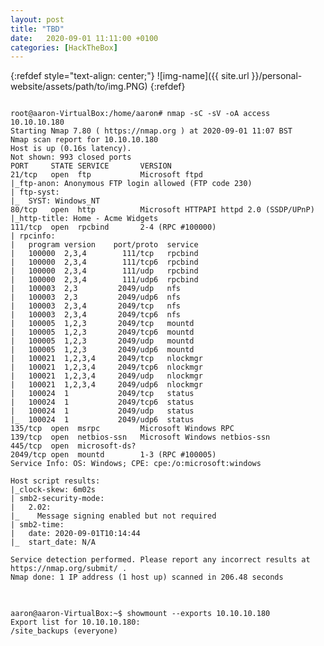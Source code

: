 ```yaml
---
layout: post
title: "TBD"
date:   2020-09-01 11:11:00 +0100
categories: [HackTheBox]
---
```


{:refdef style="text-align: center;"}
![img-name]({{ site.url }}/personal-website/assets/path/to/img.PNG)
{:refdef}

<pre>
<code class="c">
root@aaron-VirtualBox:/home/aaron# nmap -sC -sV -oA access 10.10.10.180
Starting Nmap 7.80 ( https://nmap.org ) at 2020-09-01 11:07 BST
Nmap scan report for 10.10.10.180
Host is up (0.16s latency).
Not shown: 993 closed ports
PORT     STATE SERVICE       VERSION
21/tcp   open  ftp           Microsoft ftpd
|_ftp-anon: Anonymous FTP login allowed (FTP code 230)
| ftp-syst:
|_  SYST: Windows_NT
80/tcp   open  http          Microsoft HTTPAPI httpd 2.0 (SSDP/UPnP)
|_http-title: Home - Acme Widgets
111/tcp  open  rpcbind       2-4 (RPC #100000)
| rpcinfo:
|   program version    port/proto  service
|   100000  2,3,4        111/tcp   rpcbind
|   100000  2,3,4        111/tcp6  rpcbind
|   100000  2,3,4        111/udp   rpcbind
|   100000  2,3,4        111/udp6  rpcbind
|   100003  2,3         2049/udp   nfs
|   100003  2,3         2049/udp6  nfs
|   100003  2,3,4       2049/tcp   nfs
|   100003  2,3,4       2049/tcp6  nfs
|   100005  1,2,3       2049/tcp   mountd
|   100005  1,2,3       2049/tcp6  mountd
|   100005  1,2,3       2049/udp   mountd
|   100005  1,2,3       2049/udp6  mountd
|   100021  1,2,3,4     2049/tcp   nlockmgr
|   100021  1,2,3,4     2049/tcp6  nlockmgr
|   100021  1,2,3,4     2049/udp   nlockmgr
|   100021  1,2,3,4     2049/udp6  nlockmgr
|   100024  1           2049/tcp   status
|   100024  1           2049/tcp6  status
|   100024  1           2049/udp   status
|_  100024  1           2049/udp6  status
135/tcp  open  msrpc         Microsoft Windows RPC
139/tcp  open  netbios-ssn   Microsoft Windows netbios-ssn
445/tcp  open  microsoft-ds?
2049/tcp open  mountd        1-3 (RPC #100005)
Service Info: OS: Windows; CPE: cpe:/o:microsoft:windows

Host script results:
|_clock-skew: 6m02s
| smb2-security-mode:
|   2.02:
|_    Message signing enabled but not required
| smb2-time:
|   date: 2020-09-01T10:14:44
|_  start_date: N/A

Service detection performed. Please report any incorrect results at https://nmap.org/submit/ .
Nmap done: 1 IP address (1 host up) scanned in 206.48 seconds
</code>
</pre>

<pre>
<code class="c">
aaron@aaron-VirtualBox:~$ showmount --exports 10.10.10.180
Export list for 10.10.10.180:
/site_backups (everyone)
</code>
</pre>

